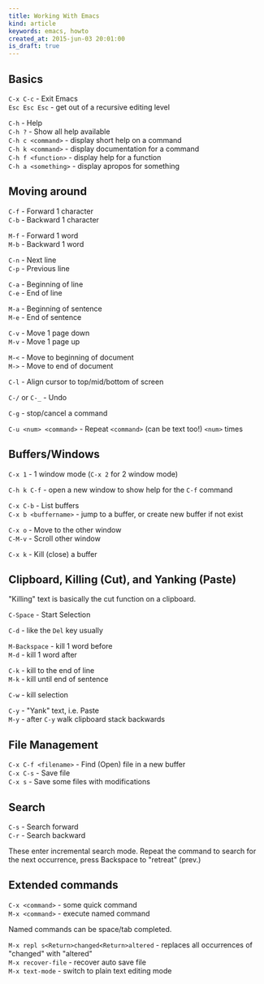 ```yaml
---
title: Working With Emacs
kind: article
keywords: emacs, howto
created_at: 2015-jun-03 20:01:00
is_draft: true
---
```


## Basics

`C-x C-c` - Exit Emacs  
`Esc Esc Esc` - get out of a recursive editing level  

`C-h` - Help  
`C-h ?` - Show all help available  
`C-h c <command>` - display short help on a command  
`C-h k <command>` - display documentation for a command  
`C-h f <function>` - display help for a function  
`C-h a <something>` - display apropos for something  

## Moving around

`C-f` - Forward 1 character  
`C-b` - Backward 1 character  

`M-f` - Forward 1 word  
`M-b` - Backward 1 word  

`C-n` - Next line  
`C-p` - Previous line  

`C-a` - Beginning of line  
`C-e` - End of line  

`M-a` - Beginning of sentence  
`M-e` - End of sentence  

`C-v` - Move 1 page down  
`M-v` - Move 1 page up  

`M-<` - Move to beginning of document  
`M->` - Move to end of document  

`C-l` - Align cursor to top/mid/bottom of screen  

`C-/` or `C-_` - Undo  

`C-g` - stop/cancel a command  

`C-u <num> <command>` - Repeat `<command>` (can be text too!) `<num>` times  

## Buffers/Windows

`C-x 1` - 1 window mode (`C-x 2` for 2 window mode)  

`C-h k C-f` - open a new window to show help for the `C-f` command  

`C-x C-b` - List buffers  
`C-x b <buffername>` - jump to a buffer, or create new buffer if not exist  

`C-x o` - Move to the other window  
`C-M-v` - Scroll other window  

`C-x k` - Kill (close) a buffer  

## Clipboard, Killing (Cut), and Yanking (Paste)

"Killing" text is basically the cut function on a clipboard.  

`C-Space` - Start Selection  

`C-d` - like the `Del` key usually  

`M-Backspace` - kill 1 word before  
`M-d` - kill 1 word after  

`C-k` - kill to the end of line  
`M-k` - kill until end of sentence  

`C-w` - kill selection  

`C-y` - "Yank" text, i.e. Paste  
`M-y` - after `C-y` walk clipboard stack backwards  

## File Management

`C-x C-f <filename>` - Find (Open) file in a new buffer  
`C-x C-s` - Save file  
`C-x s` - Save some files with modifications  

## Search

`C-s` - Search forward  
`C-r` - Search backward  

These enter incremental search mode. Repeat the command to search for the next occurrence, press Backspace to "retreat" (prev.)

## Extended commands

`C-x <command>` - some quick command  
`M-x <command>` - execute named command  

Named commands can be space/tab completed.  

`M-x repl s<Return>changed<Return>altered` - replaces all occurrences of "changed" with "altered"  
`M-x recover-file` - recover auto save file  
`M-x text-mode` - switch to plain text editing mode
